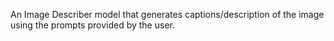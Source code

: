 An Image Describer model that generates captions/description of the image using the prompts provided by the user.
